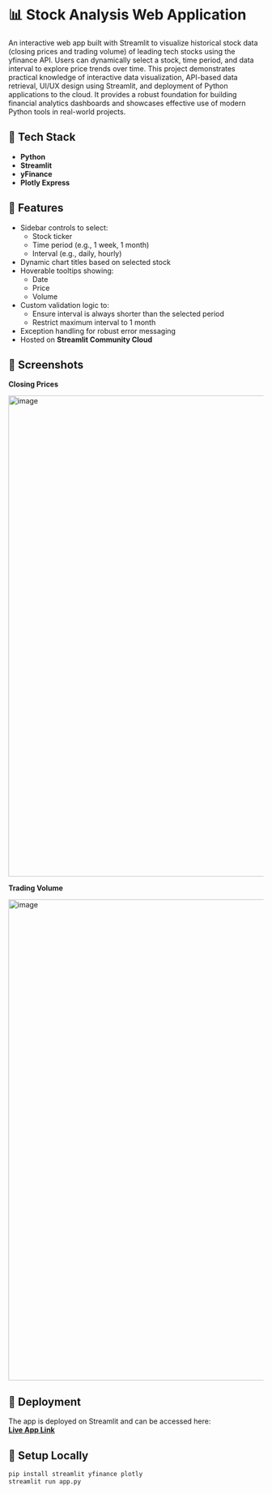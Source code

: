 # 📊 Stock Analysis Web Application

An interactive web app built with Streamlit to visualize historical stock data (closing prices and trading volume) of leading tech stocks using the yfinance API. Users can dynamically select a stock, time period, and data interval to explore price trends over time. This project demonstrates practical knowledge of interactive data visualization, API-based data retrieval, UI/UX design using Streamlit, and deployment of Python applications to the cloud. It provides a robust foundation for building financial analytics dashboards and showcases effective use of modern Python tools in real-world projects.

## 🔧 Tech Stack

- **Python**
- **Streamlit**
- **yFinance**
- **Plotly Express**

## 🌟 Features

- Sidebar controls to select:
  - Stock ticker
  - Time period (e.g., 1 week, 1 month)
  - Interval (e.g., daily, hourly)
- Dynamic chart titles based on selected stock
- Hoverable tooltips showing:
  - Date
  - Price
  - Volume
- Custom validation logic to:
  - Ensure interval is always shorter than the selected period
  - Restrict maximum interval to 1 month
- Exception handling for robust error messaging
- Hosted on **Streamlit Community Cloud**

## 📸 Screenshots

**Closing Prices**

<img width="950" alt="image" src="https://github.com/user-attachments/assets/c5191309-9444-4f33-807d-074e382ab392" />

**Trading Volume**

<img width="950" alt="image" src="https://github.com/user-attachments/assets/bfed006d-cf72-4751-99e4-a8977e865bfa" />

## 🚀 Deployment

The app is deployed on Streamlit and can be accessed here:  
**[Live App Link](https://your-app-link.streamlit.app/)**

## 📁 Setup Locally

```bash
pip install streamlit yfinance plotly
streamlit run app.py


